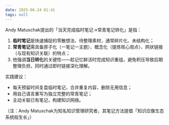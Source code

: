 ```yaml
---
date: 2025-06-24 01:41
tags: null
---
```


Andy Matuschak提出的「当天完成临时笔记→常青笔记转化」是指：

1. **临时笔记**是快速捕捉的零散想法、待整理素材，通常碎片化、未结构化；
2. **常青笔记**需具备原子化（一笔记一主题）、概念化（提炼核心观点）、网状链接（与现有知识关联）的特点；
3. 他强调**当日转化**的关键性——趁记忆鲜活时完成知识重组，避免积压导致后期整理负担，同时通过即时链接深化理解。

实践建议：

- 每天预留时间复盘临时笔记，合并重复内容，删除无用信息；
- 用自己语言重写为独立完整的常青笔记；
- 主动关联已有笔记，构建知识网络。

（注：Andy Matuschak为知名知识管理研究者，其笔记方法提倡「知识应像生态系统般生长」）


